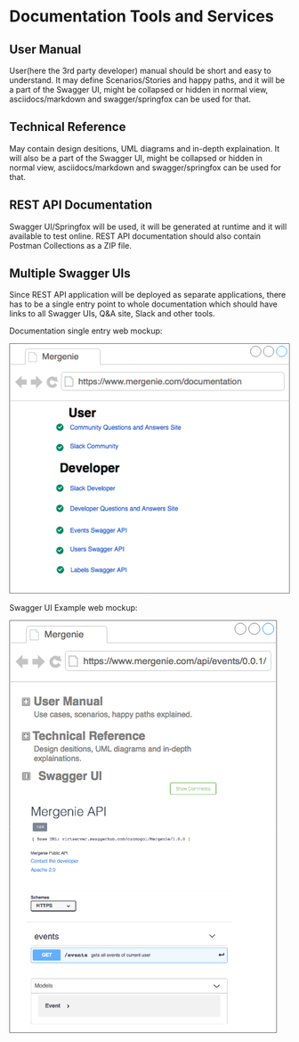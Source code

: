 # Documentation Tools and Services

## User Manual

User(here the 3rd party developer) manual should be short and easy to understand. It may define Scenarios/Stories and happy paths,
and it will be a part of the Swagger UI, might be collapsed or hidden in normal view, asciidocs/markdown and 
swagger/springfox can be used for that.

## Technical Reference

May contain design desitions, UML diagrams and in-depth explaination. It will also be a part of the Swagger UI, 
might be collapsed or hidden in normal view, asciidocs/markdown and swagger/springfox can be used for that.


## REST API Documentation

Swagger UI/Springfox will be used, it will be generated at runtime and it will available to test online. REST API 
documentation should also contain Postman Collections as a ZIP file.


## Multiple Swagger UIs

Since REST API application will be deployed as separate applications, there has to be a single entry point to 
whole documentation which should have links to all Swagger UIs, Q&A site, Slack and other tools.


Documentation single entry web mockup: 


![All documentation should be in single web page](https://raw.githubusercontent.com/Mergenie/tools-and-services/master/Documentation-Entry-Point.png "Documentation single entry web page")



Swagger UI Example web mockup:


![User Manual, Tech Reference and Swagger UI should be in same page](https://raw.githubusercontent.com/Mergenie/tools-and-services/master/Swagger-UI-Example.png "User Manual, Tech Reference and Swagger UI in same page")
